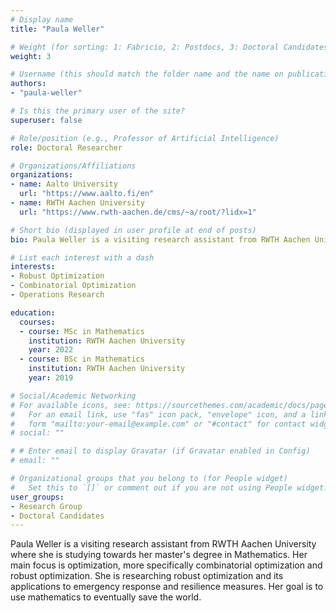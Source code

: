 ```yaml
---
# Display name
title: "Paula Weller"

# Weight (for sorting: 1: Fabricio, 2: Postdocs, 3: Doctoral Candidates, 4: Research Assistants)
weight: 3

# Username (this should match the folder name and the name on publications)
authors:
- "paula-weller"

# Is this the primary user of the site?
superuser: false

# Role/position (e.g., Professor of Artificial Intelligence)
role: Doctoral Researcher

# Organizations/Affiliations
organizations:
- name: Aalto University
  url: "https://www.aalto.fi/en"
- name: RWTH Aachen University
  url: "https://www.rwth-aachen.de/cms/~a/root/?lidx=1"

# Short bio (displayed in user profile at end of posts)
bio: Paula Weller is a visiting research assistant from RWTH Aachen University studying towards her master's degree in Mathematics.

# List each interest with a dash
interests:
- Robust Optimization
- Combinatorial Optimization
- Operations Research

education:
  courses:
  - course: MSc in Mathematics
    institution: RWTH Aachen University
    year: 2022
  - course: BSc in Mathematics
    institution: RWTH Aachen University
    year: 2019

# Social/Academic Networking
# For available icons, see: https://sourcethemes.com/academic/docs/page-builder/#icons
#   For an email link, use "fas" icon pack, "envelope" icon, and a link in the
#   form "mailto:your-email@example.com" or "#contact" for contact widget.
# social: ""

# # Enter email to display Gravatar (if Gravatar enabled in Config)
# email: ""

# Organizational groups that you belong to (for People widget)
#   Set this to `[]` or comment out if you are not using People widget.
user_groups:
- Research Group
- Doctoral Candidates
---
```


Paula Weller is a visiting research assistant from RWTH Aachen University where she is studying towards her master's degree in Mathematics. Her main focus is optimization, more specifically combinatorial optimization and robust optimization. She is researching robust optimization and its applications to emergency response and resilience measures. Her goal is to use mathematics to eventually save the world.